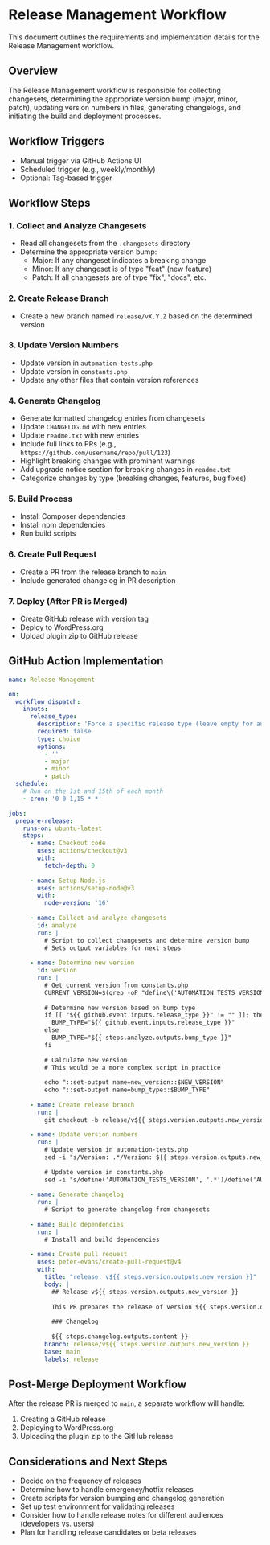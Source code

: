 # Release Management Workflow

This document outlines the requirements and implementation details for the Release Management workflow.

## Overview

The Release Management workflow is responsible for collecting changesets, determining the appropriate version bump (major, minor, patch), updating version numbers in files, generating changelogs, and initiating the build and deployment processes.

## Workflow Triggers

- Manual trigger via GitHub Actions UI
- Scheduled trigger (e.g., weekly/monthly)
- Optional: Tag-based trigger

## Workflow Steps

### 1. Collect and Analyze Changesets

- Read all changesets from the `.changesets` directory
- Determine the appropriate version bump:
  - Major: If any changeset indicates a breaking change
  - Minor: If any changeset is of type "feat" (new feature)
  - Patch: If all changesets are of type "fix", "docs", etc.

### 2. Create Release Branch

- Create a new branch named `release/vX.Y.Z` based on the determined version

### 3. Update Version Numbers

- Update version in `automation-tests.php`
- Update version in `constants.php`
- Update any other files that contain version references

### 4. Generate Changelog

- Generate formatted changelog entries from changesets
- Update `CHANGELOG.md` with new entries
- Update `readme.txt` with new entries
- Include full links to PRs (e.g., `https://github.com/username/repo/pull/123`)
- Highlight breaking changes with prominent warnings
- Add upgrade notice section for breaking changes in `readme.txt`
- Categorize changes by type (breaking changes, features, bug fixes)

### 5. Build Process

- Install Composer dependencies
- Install npm dependencies
- Run build scripts

### 6. Create Pull Request

- Create a PR from the release branch to `main`
- Include generated changelog in PR description

### 7. Deploy (After PR is Merged)

- Create GitHub release with version tag
- Deploy to WordPress.org
- Upload plugin zip to GitHub release

## GitHub Action Implementation

```yaml
name: Release Management

on:
  workflow_dispatch:
    inputs:
      release_type:
        description: 'Force a specific release type (leave empty for auto-detection)'
        required: false
        type: choice
        options:
          - ''
          - major
          - minor
          - patch
  schedule:
    # Run on the 1st and 15th of each month
    - cron: '0 0 1,15 * *'

jobs:
  prepare-release:
    runs-on: ubuntu-latest
    steps:
      - name: Checkout code
        uses: actions/checkout@v3
        with:
          fetch-depth: 0
          
      - name: Setup Node.js
        uses: actions/setup-node@v3
        with:
          node-version: '16'
          
      - name: Collect and analyze changesets
        id: analyze
        run: |
          # Script to collect changesets and determine version bump
          # Sets output variables for next steps
          
      - name: Determine new version
        id: version
        run: |
          # Get current version from constants.php
          CURRENT_VERSION=$(grep -oP "define\('AUTOMATION_TESTS_VERSION', '\K[^']+" constants.php)
          
          # Determine new version based on bump type
          if [[ "${{ github.event.inputs.release_type }}" != "" ]]; then
            BUMP_TYPE="${{ github.event.inputs.release_type }}"
          else
            BUMP_TYPE="${{ steps.analyze.outputs.bump_type }}"
          fi
          
          # Calculate new version
          # This would be a more complex script in practice
          
          echo "::set-output name=new_version::$NEW_VERSION"
          echo "::set-output name=bump_type::$BUMP_TYPE"
          
      - name: Create release branch
        run: |
          git checkout -b release/v${{ steps.version.outputs.new_version }}
          
      - name: Update version numbers
        run: |
          # Update version in automation-tests.php
          sed -i "s/Version: .*/Version: ${{ steps.version.outputs.new_version }}/" automation-tests.php
          
          # Update version in constants.php
          sed -i "s/define('AUTOMATION_TESTS_VERSION', '.*')/define('AUTOMATION_TESTS_VERSION', '${{ steps.version.outputs.new_version }}')/" constants.php
          
      - name: Generate changelog
        run: |
          # Script to generate changelog from changesets
          
      - name: Build dependencies
        run: |
          # Install and build dependencies
          
      - name: Create pull request
        uses: peter-evans/create-pull-request@v4
        with:
          title: "release: v${{ steps.version.outputs.new_version }}"
          body: |
            ## Release v${{ steps.version.outputs.new_version }}
            
            This PR prepares the release of version ${{ steps.version.outputs.new_version }}.
            
            ### Changelog
            
            ${{ steps.changelog.outputs.content }}
          branch: release/v${{ steps.version.outputs.new_version }}
          base: main
          labels: release
```

## Post-Merge Deployment Workflow

After the release PR is merged to `main`, a separate workflow will handle:

1. Creating a GitHub release
2. Deploying to WordPress.org
3. Uploading the plugin zip to the GitHub release

## Considerations and Next Steps

- Decide on the frequency of releases
- Determine how to handle emergency/hotfix releases
- Create scripts for version bumping and changelog generation
- Set up test environment for validating releases
- Consider how to handle release notes for different audiences (developers vs. users)
- Plan for handling release candidates or beta releases 